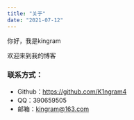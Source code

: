 ```yaml
---
title: "关于"
date: "2021-07-12"
---
```


你好，我是kingram

欢迎来到我的博客


### 联系方式：

- Github：https://github.com/K1ngram4
- QQ：390659505
- 邮箱：kingram@163.com
